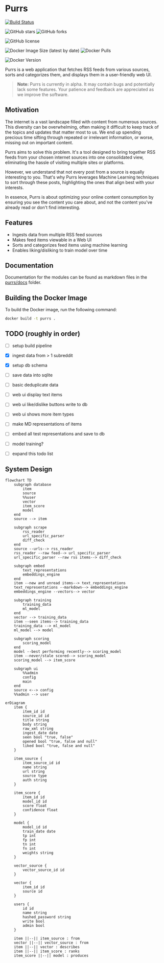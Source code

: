# Purrs

<!-- build status -->
[![Build Status](https://drone.doze.dev/api/badges/maxwell/purrs/status.svg)](https://drone.doze.dev/maxwell/purrs)

<!-- github repo badges -->
![GitHub stars](https://img.shields.io/github/stars/mullinmax/purrs)
![GitHub forks](https://img.shields.io/github/forks/mullinmax/purrs)
<!-- ![GitHub issues](https://img.shields.io/github/issues/mullinmax/purrs) -->
![GitHub license](https://img.shields.io/github/license/mullinmax/purrs)

<!-- docker image badges -->
![Docker Image Size (latest by date)](https://img.shields.io/docker/image-size/mullinmax/purrs)
![Docker Pulls](https://img.shields.io/docker/pulls/mullinmax/purrs)
<!-- ![Docker Stars](https://img.shields.io/docker/stars/mullinmax/purrs) -->
![Docker Version](https://img.shields.io/docker/v/mullinmax/purrs?label=latest&logo=Docker)


Purrs is a web application that fetches RSS feeds from various sources, sorts and categorizes them, and displays them in a user-friendly web UI.

> **Note:** Purrs is currently in alpha. It may contain bugs and potentially lack some features. Your patience and feedback are appreciated as we improve the software.

## Motivation

The internet is a vast landscape filled with content from numerous sources. This diversity can be overwhelming, often making it difficult to keep track of the topics and updates that matter most to us. We end up spending precious time sifting through repeated or irrelevant information, or worse, missing out on important content.

Purrs aims to solve this problem. It's a tool designed to bring together RSS feeds from your chosen internet sources into one consolidated view, eliminating the hassle of visiting multiple sites or platforms.

However, we understand that not every post from a source is equally interesting to you. That's why Purrs leverages Machine Learning techniques to sort through these posts, highlighting the ones that align best with your interests.

In essence, Purrs is about optimizing your online content consumption by ensuring you see the content you care about, and not the content you've already read or don't find interesting.

## Features

- Ingests data from multiple RSS feed sources
- Makes feed items viewable in a Web UI
- Sorts and categorizes feed items using machine learning
- Enables liking/disliking to train model over time

## Documentation

Documentation for the modules can be found as markdown files in the [purrs/docs](./docs/index.md) folder.

## Building the Docker Image

To build the Docker image, run the following command:

```bash
docker build -t purrs .
```

## TODO (roughly in order)

 - [ ] setup build pipeline
 - [x] ingest data from > 1 subreddit
 - [x] setup db schema
 - [ ] save data into sqlite
 - [ ] basic deduplicate data
 - [ ] web ui display text items
 - [ ] web ui like/dislike buttons write to db
 - [ ] web ui shows more item types
 - [ ] make MD representations of items
 - [ ] embed all test representations and save to db
 - [ ] model training?
 - [ ] expand this todo list


## System Design
<!-- non-mvp material commented out -->
```mermaid
flowchart TD
    subgraph database
        item
        source
        %%user
        vector
        item_score
        model
    end
    source --> item

    subgraph scrape
        rss_reader
        url_specific_parser
        diff_check
    end
    source --urls--> rss_reader
    rss_reader --raw feed--> url_specific_parser
    url_specific_parser --raw rss items--> diff_check

    subgraph embed
        text_representations
        embeddings_engine
    end
    item --new and unread items--> text_representations
    text_representations --markdown--> embeddings_engine
    embeddings_engine --vectors--> vector

    subgraph training
        training_data
        ml_model
    end
    vector --> training_data
    item --seen items--> training_data
    training_data --> ml_model
    ml_model --> model

    subgraph scoring
        scoring_model
    end
    model --best performing recently--> scoring_model
    item --never/stale scored--> scoring_model
    scoring_model --> item_score

    subgraph ui
        %%admin
        config
        main
    end
    source <--> config
    %%admin --> user
```


```mermaid
erDiagram
    item {
        item_id id
        source_id id
        title string
        body string
        raw_xml string
        ingest_date date
        seen bool "true, false"
        opened bool "true, false and null"
        liked bool "true, false and null"
    }

    item_source {
        item_source_id id
        name string
        url string
        source type
        auth string
    }

    item_score {
        item_id id
        model_id id
        score float
        confidence float
    }

    model {
        model_id id
        train_date date
        tp int
        fp int
        tn int
        fn int
        weights string
    }

    vector_source {
        vector_source_id id
    }

    vector {
        item_id id
        source id
    }

    users {
        id id
        name string
        hashed_password string
        write bool
        admin bool
    }

    item ||--|| item_source : from
    vector ||--|| vector_source : from
    item ||--|| vector : describes
    item ||--|| item_score : ranks
    item_score ||--|| model : produces
``` 